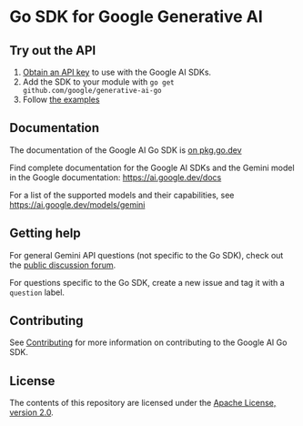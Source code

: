 # Go SDK for Google Generative AI

## Try out the API

1.  [Obtain an API key](https://makersuite.google.com/app/apikey) to use with the Google AI SDKs.
2.  Add the SDK to your module with `go get github.com/google/generative-ai-go`
3.  Follow [the examples](https://pkg.go.dev/github.com/google/generative-ai-go/genai#pkg-examples)

## Documentation

The documentation of the Google AI Go SDK is [on pkg.go.dev](https://pkg.go.dev/github.com/google/generative-ai-go/genai)

Find complete documentation for the Google AI SDKs and the Gemini model in the
Google documentation: https://ai.google.dev/docs

For a list of the supported models and their capabilities, see https://ai.google.dev/models/gemini

## Getting help

For general Gemini API questions (not specific to the Go SDK), check out the
[public discussion forum](https://discuss.ai.google.dev/).

For questions specific to the Go SDK, create a new issue and tag it with
a `question` label.

## Contributing

See [Contributing](https://github.com/google/generative-ai-go/blob/main/CONTRIBUTING.md) for
more information on contributing to the Google AI Go SDK.

## License

The contents of this repository are licensed under the
[Apache License, version 2.0](http://www.apache.org/licenses/LICENSE-2.0).
